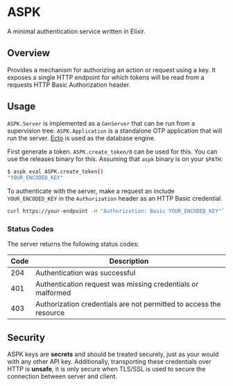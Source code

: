 # ASPK

A minimal authentication service written in Elixir.

## Overview

Provides a mechanism for authorizing an action or request using a key. It
exposes a single HTTP endpoint for which tokens will be read from a requests
HTTP Basic Authorization header.

## Usage

`ASPK.Server` is implemented as a `GenServer` that can be run from a supervision
tree. `ASPK.Application` is a standalone OTP application that will run the
server. [Ecto](https://hexdocs.pm/ecto/Ecto.html) is used as the database
engine.

First generate a token. `ASPK.create_token/0` can be used
for this. You can use the releases binary for this. Assuming that `aspk` binary
is on your `$PATH`:

```bash
$ aspk eval ASPK.create_token()
"YOUR_ENCODED_KEY"
```

To authenticate with the server, make a request an include `YOUR_ENCODED_KEY` in
the `Authorization` header as an HTTP Basic credential.

```bash
curl https://your-endpoint -H "Authorization: Basic YOUR_ENCODED_KEY"`
```

### Status Codes

The server returns the following status codes:

| Code | Description                                                        |
| ---- | ------------------------------------------------------------------ |
| 204  | Authentication was successful                                      |
| 401  | Authentication request was missing credentials or malformed        |
| 403  | Authorization credentials are not permitted to access the resource |

## Security

ASPK keys are **secrets** and should be treated securely, just as your would
with any other API key. Additionally, transporting these credentials over HTTP
is **unsafe**, it is only secure when TLS/SSL is used to secure the connection
between server and client.
